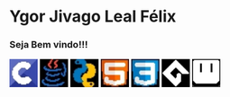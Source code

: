 
<div>
   <h1>Ygor Jivago Leal Félix</h1>
   <h3>Seja Bem vindo!!!</h3>
</div>
<div>
   <img src = "Sprite-c icone.jpg" height = "50" whidth = "50">
   <img src = "Sprite-javafundopreto.jpg" height = "50" whidth = "50">
   <img src = "Sprite-pytomba.jpg" height = "50" whidth = "50">
   <img src = "Sprite-html icone.jpg" height = "50" whidth = "50">
   <img src = "Sprite-css icon.jpg" height = "50" whidth = "50">
   <img src = "Sprite-iconegamermaker.jpg" height = "50" whidth = "50">
   <img src = "Sprite-asesprite.jpg" height = "50" whidth = "50">
   
     
</div>
<div>

   
</div>



<!--
**ylapiy/ylapiy** is a ✨ _special_ ✨ repository because its `README.md` (this file) appears on your GitHub profile.

Here are some ideas to get you started:

- 🔭 I’m currently working on ...
- 🌱 I’m currently learning ...
- 👯 I’m looking to collaborate on ...
- 🤔 I’m looking for help with ...
- 💬 Ask me about ...
- 📫 How to reach me: ...
- 😄 Pronouns: ...
- ⚡ Fun fact: ...
-->
